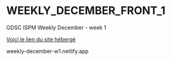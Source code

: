 # WEEKLY_DECEMBER_FRONT_1
GDSC ISPM Weekly December - week 1

<a href="http://weekly-december-w1.netlify.app">Voici le lien du site hébergé</a>

weekly-december-w1.netlify.app
